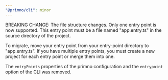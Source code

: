 ```yaml
---
"@primno/cli": minor
---
```


BREAKING CHANGE:
The file structure changes. Only one entry point is now supported.
This entry point must be a file named "app.entry.ts" in the source directory of the project.

To migrate, move your entry point from your entry-point directory to "app.entry.ts".
If you have multiple entry points, you must create a new project for each entry point or merge them into one.

The `entryPoints` properties of the primno configuration and the `entrypoint` option of the CLI was removed.